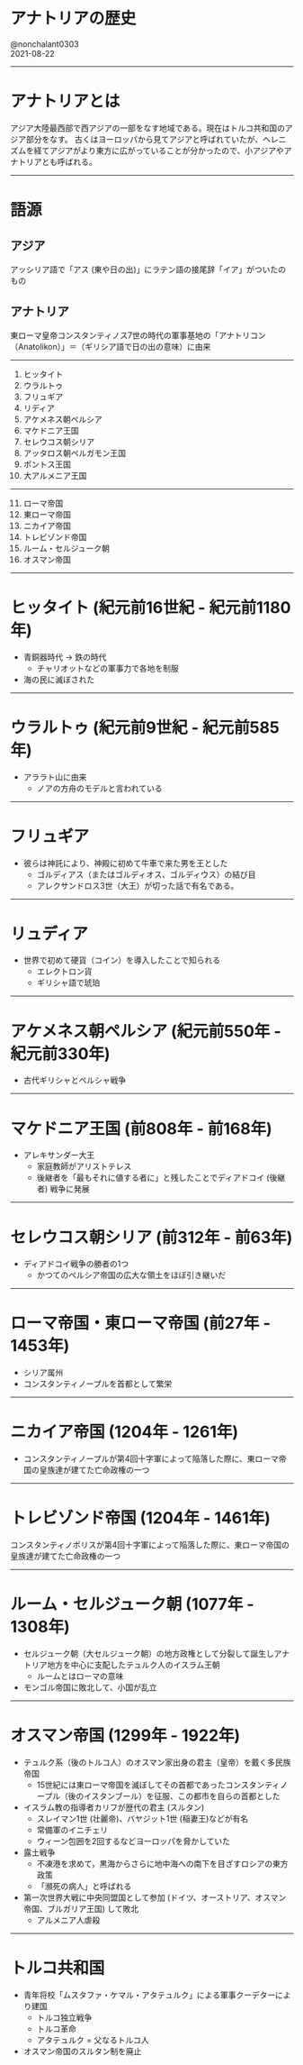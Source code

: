 # アナトリアの歴史

@nonchalant0303  
2021-08-22

---

# アナトリアとは

アジア大陸最西部で西アジアの一部をなす地域である。現在はトルコ共和国のアジア部分をなす。
古くはヨーロッパから見てアジアと呼ばれていたが、ヘレニズムを経てアジアがより東方に広がっていることが分かったので、小アジアやアナトリアとも呼ばれる。

---

# 語源

## アジア

アッシリア語で「アス (東や日の出)」にラテン語の接尾辞「イア」がついたのもの

## アナトリア

東ローマ皇帝コンスタンティノス7世の時代の軍事基地の「アナトリコン（Anatolikon）」＝（ギリシア語で日の出の意味）に由来

---

1. ヒッタイト
2. ウラルトゥ
3. フリュギア
4. リディア
5. アケメネス朝ペルシア
6. マケドニア王国
7. セレウコス朝シリア
8. アッタロス朝ペルガモン王国
9. ポントス王国
10. 大アルメニア王国

---

11. ローマ帝国
12. 東ローマ帝国
13. ニカイア帝国
14. トレビゾンド帝国
15. ルーム・セルジューク朝
16. オスマン帝国

---

# ヒッタイト (紀元前16世紀 - 紀元前1180年)

- 青銅器時代 → 鉄の時代
  - チャリオットなどの軍事力で各地を制服
- 海の民に滅ぼされた

---

# ウラルトゥ (紀元前9世紀 - 紀元前585年)

- アララト山に由来
  - ノアの方舟のモデルと言われている

---

# フリュギア

- 彼らは神託により、神殿に初めて牛車で来た男を王とした
  - ゴルディアス（またはゴルディオス、ゴルディウス）の結び目
  - アレクサンドロス3世（大王）が切った話で有名である。

---

# リュディア

- 世界で初めて硬貨（コイン）を導入したことで知られる
  - エレクトロン貨
  - ギリシャ語で琥珀

---

# アケメネス朝ペルシア (紀元前550年 - 紀元前330年)

- 古代ギリシャとペルシャ戦争

---

# マケドニア王国 (前808年 - 前168年)

- アレキサンダー大王
  - 家庭教師がアリストテレス
  - 後継者を「最もそれに値する者に」と残したことでディアドコイ (後継者) 戦争に発展

---

# セレウコス朝シリア (前312年 - 前63年)

- ディアドコイ戦争の勝者の1つ
  - かつてのペルシア帝国の広大な領土をほぼ引き継いだ

---

# ローマ帝国・東ローマ帝国 (前27年 - 1453年)

- シリア属州
- コンスタンティノープルを首都として繁栄

---

# ニカイア帝国 (1204年 - 1261年)

- コンスタンティノープルが第4回十字軍によって陥落した際に、東ローマ帝国の皇族達が建てた亡命政権の一つ

---

# トレビゾンド帝国 (1204年 - 1461年)

コンスタンティノポリスが第4回十字軍によって陥落した際に、東ローマ帝国の皇族達が建てた亡命政権の一つ

---

# ルーム・セルジューク朝 (1077年 - 1308年)

- セルジューク朝（大セルジューク朝）の地方政権として分裂して誕生しアナトリア地方を中心に支配したテュルク人のイスラム王朝
  - ルームとはローマの意味
- モンゴル帝国に敗北して、小国が乱立

---

# オスマン帝国 (1299年 - 1922年)

- テュルク系（後のトルコ人）のオスマン家出身の君主（皇帝）を戴く多民族帝国
  - 15世紀には東ローマ帝国を滅ぼしてその首都であったコンスタンティノープル（後のイスタンブール）を征服、この都市を自らの首都とした
- イスラム教の指導者カリフが歴代の君主 (スルタン)
  - スレイマン1世 (壮麗帝)、バヤジット1世 (稲妻王)などが有名
  - 常備軍のイニチェリ
  - ウィーン包囲を2回するなどヨーロッパを脅かしていた
- 露土戦争
  - 不凍港を求めて，黒海からさらに地中海への南下を目ざすロシアの東方政策
  - 「瀕死の病人」と呼ばれる
- 第一次世界大戦に中央同盟国として参加 (ドイツ、オーストリア、オスマン帝国、ブルガリア王国) して敗北
  - アルメニア人虐殺

---

# トルコ共和国

- 青年将校「ムスタファ・ケマル・アタテュルク」による軍事クーデターにより建国
  - トルコ独立戦争
  - トルコ革命
  - アタテュルク = 父なるトルコ人
- オスマン帝国のスルタン制を廃止
